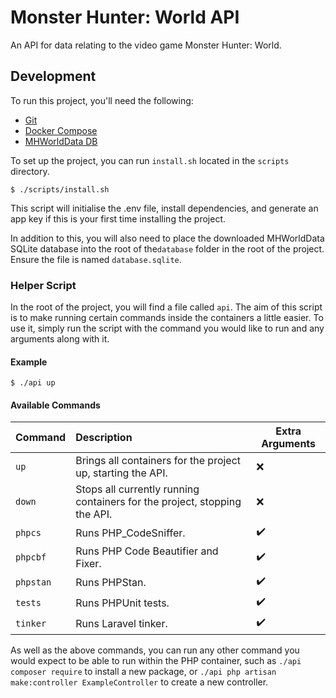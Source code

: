 # Monster Hunter: World API

An API for data relating to the video game Monster Hunter: World.

## Development

To run this project, you'll need the following:

* [Git](https://git-scm.com/downloads)
* [Docker Compose](https://docs.docker.com/compose/)
* [MHWorldData DB](https://github.com/gatheringhallstudios/MHWorldData/releases)

To set up the project, you can run `install.sh` located in the `scripts` directory.

```
$ ./scripts/install.sh
```

This script will initialise the .env file, install dependencies, and generate an app key if this is your first time
installing the project.

In addition to this, you will also need to place the downloaded MHWorldData SQLite database into the root 
of the`database` folder in the root of the project. Ensure the file is named `database.sqlite`.

### Helper Script

In the root of the project, you will find a file called `api`. The aim of this script is to make running certain
commands inside the containers a little easier. To use it, simply run the script with the command you would like to run
and any arguments along with it.

#### Example
```
$ ./api up
```

#### Available Commands

| Command   | Description                                                               | Extra Arguments    |                                                                          
|:----------|:--------------------------------------------------------------------------|--------------------|
| `up`      | Brings all containers for the project up, starting the API.               | :x:                |
| `down`    | Stops all currently running containers for the project, stopping the API. | :x:                |
| `phpcs`   | Runs PHP_CodeSniffer.                                                     | :heavy_check_mark: |
| `phpcbf`  | Runs PHP Code Beautifier and Fixer.                                       | :heavy_check_mark: |
| `phpstan` | Runs PHPStan.                                                             | :heavy_check_mark: |
| `tests`   | Runs PHPUnit tests.                                                       | :heavy_check_mark: |
| `tinker`  | Runs Laravel tinker.                                                      | :heavy_check_mark: |

As well as the above commands, you can run any other command you would expect to be able to run within the PHP 
container, such as `./api composer require` to install a new package, or 
`./api php artisan make:controller ExampleController` to create a new controller.
